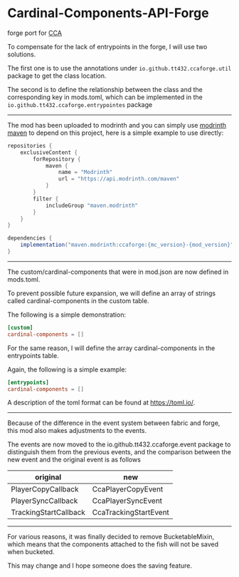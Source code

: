 # Cardinal-Components-API-Forge

forge port for [CCA](https://github.com/OnyxStudios/Cardinal-Components-API)

To compensate for the lack of entrypoints in the forge, I will use two solutions.

The first one is to use the annotations under `io.github.tt432.ccaforge.util` package to get the class location.

The second is to define the relationship between the class and the corresponding key in mods.toml, which can be
implemented in the `io.github.tt432.ccaforge.entrypointes` package

---

The mod has been uploaded to modrinth and you can simply use [modrinth maven](https://docs.modrinth.com/docs/tutorials/maven/)
to depend on this project, here is a simple example to use directly:
```gradle
repositories {
    exclusiveContent {
        forRepository {
            maven {
                name = "Modrinth"
                url = "https://api.modrinth.com/maven"
            }
        }
        filter {
            includeGroup "maven.modrinth"
        }
    }
}

dependencies {
    implementation("maven.modrinth:ccaforge:{mc_version}-{mod_version}")
}
```

---

The custom/cardinal-components that were in mod.json are now defined in mods.toml.

To prevent possible future expansion, we will define an array of strings called cardinal-components in the custom table.

The following is a simple demonstration:

```toml
[custom]
cardinal-components = []
```

For the same reason, I will define the array cardinal-components in the entrypoints table.

Again, the following is a simple example:

```toml
[entrypoints]
cardinal-components = []
```

A description of the toml format can be found at https://toml.io/.

---

Because of the difference in the event system between fabric and forge, this mod also makes adjustments to the events.

The events are now moved to the io.github.tt432.ccaforge.event package to distinguish them from the previous events,
and the comparison between the new event and the original event is as follows

| original              | new                   |
|-----------------------|-----------------------|
| PlayerCopyCallback    | CcaPlayerCopyEvent    |
| PlayerSyncCallback    | CcaPlayerSyncEvent    |
| TrackingStartCallback | CcaTrackingStartEvent |

---

For various reasons, it was finally decided to remove BucketableMixin,
which means that the components attached to the fish will not be saved when bucketed.

This may change and I hope someone does the saving feature.